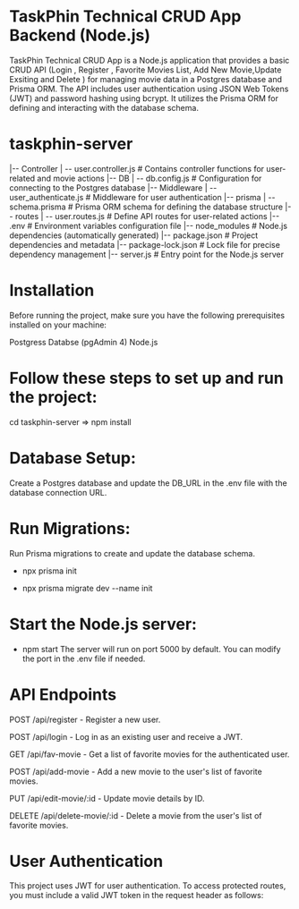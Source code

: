 # TaskPhin Technical CRUD App Backend (Node.js)
TaskPhin Technical CRUD App is a Node.js application that provides a basic CRUD API (Login , Register , Favorite Movies List, Add New Movie,Update Exsiting and Delete ) for managing movie data in a Postgres database and Prisma ORM. The API includes user authentication using JSON Web Tokens (JWT) and password hashing using bcrypt. It utilizes the Prisma ORM for defining and interacting with the database schema.

# taskphin-server
|-- Controller
|   -- user.controller.js     # Contains controller functions for user-related and movie actions
|-- DB
|   -- db.config.js           # Configuration for connecting to the Postgres database
|-- Middleware
|   -- user_authenticate.js   # Middleware for user authentication
|-- prisma
|   -- schema.prisma          # Prisma ORM schema for defining the database structure
|-- routes
|   -- user.routes.js         # Define API routes for user-related actions
|-- .env                      # Environment variables configuration file
|-- node_modules              # Node.js dependencies (automatically generated)
|-- package.json              # Project dependencies and metadata
|-- package-lock.json         # Lock file for precise dependency management
|-- server.js                 # Entry point for the Node.js server


# Installation
Before running the project, make sure you have the following prerequisites installed on your machine:

Postgress Databse (pgAdmin 4)
Node.js

# Follow these steps to set up and run the project:
cd taskphin-server
=> npm install

# Database Setup:
Create a Postgres database and update the DB_URL in the .env file with the database connection URL.

# Run Migrations: 
Run Prisma migrations to create and update the database schema.

- npx prisma init

- npx prisma migrate dev --name init

# Start the Node.js server:
- npm start
The server will run on port 5000 by default. You can modify the port in the .env file if needed.

# API Endpoints

POST /api/register - Register a new user.

POST /api/login - Log in as an existing user and receive a JWT.

GET /api/fav-movie - Get a list of favorite movies for the authenticated user.

POST /api/add-movie - Add a new movie to the user's list of favorite movies.

PUT /api/edit-movie/:id - Update movie details by ID.

DELETE /api/delete-movie/:id - Delete a movie from the user's list of favorite movies.

# User Authentication
This project uses JWT for user authentication. To access protected routes, you must include a valid JWT token in the request header as follows:
